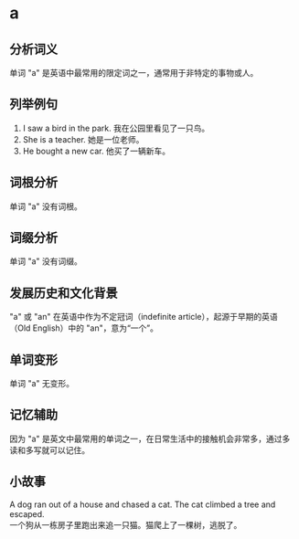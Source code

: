 # a

## 分析词义

  

单词 "a" 是英语中最常用的限定词之一，通常用于非特定的事物或人。

  

## 列举例句

  

1.  I saw a bird in the park. 我在公园里看见了一只鸟。
2.  She is a teacher. 她是一位老师。
3.  He bought a new car. 他买了一辆新车。

  

## 词根分析

  

单词 "a" 没有词根。

  

## 词缀分析

  

单词 "a" 没有词缀。

  

## 发展历史和文化背景

  

"a" 或 "an" 在英语中作为不定冠词（indefinite article），起源于早期的英语（Old English）中的 "an"，意为“一个”。

  

## 单词变形

  

单词 "a" 无变形。

  

## 记忆辅助

  

因为 "a" 是英文中最常用的单词之一，在日常生活中的接触机会非常多，通过多读和多写就可以记住。

  

## 小故事

  

A dog ran out of a house and chased a cat. The cat climbed a tree and escaped.  
一个狗从一栋房子里跑出来追一只猫。猫爬上了一棵树，逃脱了。
